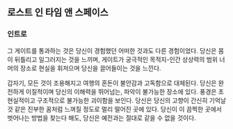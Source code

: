 ## 로스트 인 타임 앤 스페이스

### 인트로

그 게이트를 통과하는 것은 당신이 경험했던 어떠한 것과도 다른 경험이었다. 당신은 몸이 뒤틀리고 일그러지는 것을 느끼며, 게이트가 궁극적인 목적지-인간 상상력의 범위 너머의 장소로 현실을 휘저으며 당신을 끌어들이는 것을 느낀다.

갑자기, 모든 것이 조용해지고 여행의 혼돈이 불안감과 고독함으로 대체된다. 당신은 완전하게 이질적이며 당신의 이해력을 뛰어넘는, 파악이 불가능한 장소에 있다. 풍경은 초현실적이고 구조적으로 불가능한 괴이함을 보인다. 당신은 당신의 고향이 간신히 기억날 것 같은 진부한 꿈처럼 느껴질 정도로 멀리 떨어진 곳에 있다. 당신이 이 끔찍한 곳에서 벗어나는 방법을 찾는다 해도, 당신은 예전과는 절대로 같을 수 없을 것이다.
